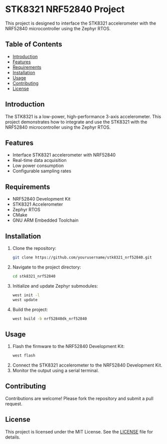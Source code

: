 # STK8321 NRF52840 Project

This project is designed to interface the STK8321 accelerometer with the NRF52840 microcontroller using the Zephyr RTOS.

## Table of Contents
- [Introduction](#introduction)
- [Features](#features)
- [Requirements](#requirements)
- [Installation](#installation)
- [Usage](#usage)
- [Contributing](#contributing)
- [License](#license)

## Introduction
The STK8321 is a low-power, high-performance 3-axis accelerometer. This project demonstrates how to integrate and use the STK8321 with the NRF52840 microcontroller using the Zephyr RTOS.

## Features
- Interface STK8321 accelerometer with NRF52840
- Real-time data acquisition
- Low power consumption
- Configurable sampling rates

## Requirements
- NRF52840 Development Kit
- STK8321 Accelerometer
- Zephyr RTOS
- CMake
- GNU ARM Embedded Toolchain

## Installation
1. Clone the repository:
    ```sh
    git clone https://github.com/yourusername/stk8321_nrf52840.git
    ```
2. Navigate to the project directory:
    ```sh
    cd stk8321_nrf52840
    ```
3. Initialize and update Zephyr submodules:
    ```sh
    west init -l
    west update
    ```
4. Build the project:
    ```sh
    west build -b nrf52840dk_nrf52840
    ```

## Usage
1. Flash the firmware to the NRF52840 Development Kit:
    ```sh
    west flash
    ```
2. Connect the STK8321 accelerometer to the NRF52840 Development Kit.
3. Monitor the output using a serial terminal.

## Contributing
Contributions are welcome! Please fork the repository and submit a pull request.

## License
This project is licensed under the MIT License. See the [LICENSE](LICENSE) file for details.